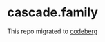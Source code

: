 # cascade.family

This repo migrated to [codeberg](https://codeberg.org/solarkennedy/cascade_family)
